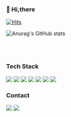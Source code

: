 ### 👋 Hi,there 
  
[![Hits](https://hits.sh/github.com/abi-hong.svg?view=today-total&color=80b3fc&labelColor=114afa)](https://hits.sh/github.com/abi-hong/) 
  
![Anurag's GitHub stats](https://github-readme-stats.vercel.app/api?username=abi-hong&show_icons=true&theme=radical&count_private=true)
  
  </br> 
  </br> 

### Tech Stack
<img src="https://img.shields.io/badge/HTML5-E34F26?style=flat&logo=HTML5&logoColor=white" /> <img src="https://img.shields.io/badge/CSS3-1572B6?style=flat&logo=CSS3&logoColor=white" /> <img src="https://img.shields.io/badge/Javascript-F7DF1E?style=flat-square&logo=Javascript&logoColor=white"/> <img src="https://img.shields.io/badge/React-61DAFB?style=flat-square&logo=React&logoColor=white"/> <img src="https://img.shields.io/badge/Java-007396?style=flat&logo=Java&logoColor=white" /> <img src="https://img.shields.io/badge/Spring-6DB33F?style=flat&logo=Spring&logoColor=white" /> <img src="https://img.shields.io/badge/MySQL-4479A1?style=flat&logo=MySQL&logoColor=white" />

### Contact
<a href="mailto:flffjakfwm20@gmail.com" target="_blank"><img src="https://img.shields.io/badge/Gmail-EA4335?style=flat-square&logo=Gmail&logoColor=white"/></a>
<a href="[https://velog.io/@ilmerry](https://velog.io/@heesoo)" target="_blank"><img src="https://img.shields.io/badge/Velog-20c997?style=flat-square&logo=Vimeo&logoColor=white"/></a>
